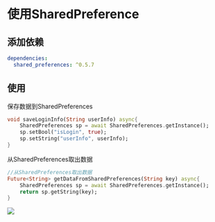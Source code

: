 # 使用SharedPreference

## 添加依赖

```yml
dependencies:
  shared_preferences: ^0.5.7
```

## 使用

保存数据到SharedPreferences

```dart
void saveLoginInfo(String userInfo) async{
    SharedPreferences sp = await SharedPreferences.getInstance();
    sp.setBool("isLogin", true);
    sp.setString("userInfo", userInfo);
}
```

从SharedPreferences取出数据

```dart
//从SharedPreferences取出数据
Future<String> getDataFromSharedPreferences(String key) async{
    SharedPreferences sp = await SharedPreferences.getInstance();
    return sp.getString(key);
}
```

![](https://gitee.com/AlanLee97/public-asset/raw/master/note_images/img.png#alt=img)
